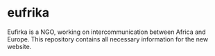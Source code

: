 eufrika
=======

Eufirka is a NGO, working on intercommunication between Africa and Europe. This repository contains all necessary information for the new website.